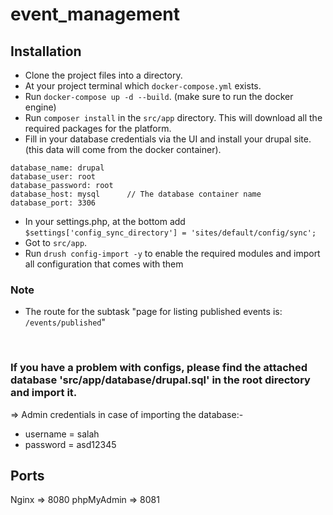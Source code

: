 # event_management

## Installation

- Clone the project files into a directory.
- At your project terminal which `docker-compose.yml` exists.
- Run `docker-compose up -d --build`. (make sure to run the docker engine)
- Run `composer install` in the `src/app` directory. This will download all the required packages for the platform.
- Fill in your database credentials via the UI and install your drupal site. (this data will come from the docker container).
```
database_name: drupal
database_user: root
database_password: root
database_host: mysql      // The database container name
database_port: 3306
```
- In your settings.php, at the bottom add `$settings['config_sync_directory'] = 'sites/default/config/sync';`
- Got to `src/app`.
- Run `drush config-import -y` to enable the required modules and import all configuration that comes with them

### Note
- The route for the subtask "page for listing published events is: `/events/published`"

<br>

### If you have a problem with configs, please find the attached database 'src/app/database/drupal.sql' in the root directory and import it.

=> Admin credentials in case of importing the database:-
- username = salah
- password = asd12345


## Ports
Nginx => 8080
phpMyAdmin => 8081

